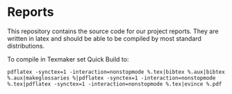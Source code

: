 Reports
=======

This repository contains the source code for our project reports.
They are written in latex and should be able to be compiled by most standard distributions.

To compile in Texmaker set Quick Build to:
```
pdflatex -synctex=1 -interaction=nonstopmode %.tex|bibtex %.aux|bibtex %.aux|makeglossaries %|pdflatex -synctex=1 -interaction=nonstopmode %.tex|pdflatex -synctex=1 -interaction=nonstopmode %.tex|evince %.pdf
```
